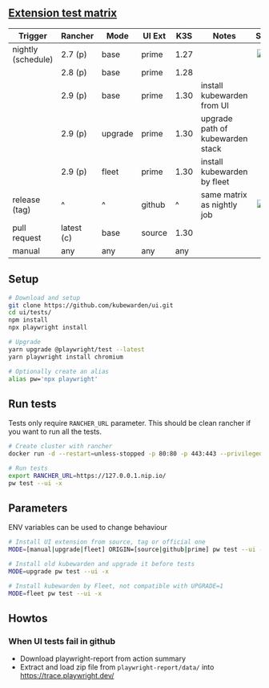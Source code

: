 ## [Extension test matrix](https://github.com/rancher/kubewarden-ui/blob/main/.github/workflows/playwright.yml)

| Trigger            	| Rancher    	| Mode    	| UI Ext 	| K3S  	| Notes                            	| Status 	|
|--------------------	|------------	|---------	|--------	|------	|----------------------------------	|:------:	|
| nightly (schedule) 	| 2.7 (p)    	| base    	| prime  	| 1.27 	|                                  	| [![E2E](https://github.com/rancher/kubewarden-ui/actions/workflows/playwright.yml/badge.svg?event=schedule)](https://github.com/rancher/kubewarden-ui/actions/workflows/playwright.yml?query=event%3Aschedule) |
|                    	| 2.8 (p)    	| base    	| prime  	| 1.28 	|                                  	|  |
|                    	| 2.9 (p)    	| base    	| prime  	| 1.30 	| install kubewarden from UI       	|  |
|                    	| 2.9 (p)    	| upgrade 	| prime  	| 1.30 	| upgrade path of kubewarden stack 	|  |
|                    	| 2.9 (p)    	| fleet   	| prime  	| 1.30 	| install kubewarden by fleet      	|  |
| release (tag)      	| ^          	| ^       	| github 	| ^    	| same matrix as nightly job       	| [![E2E](https://github.com/rancher/kubewarden-ui/actions/workflows/playwright.yml/badge.svg?event=workflow_run)](https://github.com/rancher/kubewarden-ui/actions/workflows/playwright.yml?query=event%3Aworkflow_run) |
| pull request       	| latest (c) 	| base    	| source 	| 1.30 	|                                  	|  |
| manual             	| any        	| any      	| any    	| any  	|                                  	|  |

## Setup

```bash
# Download and setup
git clone https://github.com/kubewarden/ui.git
cd ui/tests/
npm install
npx playwright install

# Upgrade
yarn upgrade @playwright/test --latest
yarn playwright install chromium

# Optionally create an alias
alias pw='npx playwright'
```

## Run tests

Tests only require `RANCHER_URL` parameter.
This should be clean rancher if you want to run all the tests.

```bash
# Create cluster with rancher
docker run -d --restart=unless-stopped -p 80:80 -p 443:443 --privileged -e CATTLE_BOOTSTRAP_PASSWORD=sa rancher/rancher:latest

# Run tests
export RANCHER_URL=https://127.0.0.1.nip.io/
pw test --ui -x
```


## Parameters

ENV variables can be used to change behaviour

```bash
# Install UI extension from source, tag or official one
MODE=[manual|upgrade|fleet] ORIGIN=[source|github|prime] pw test --ui -x

# Install old kubewarden and upgrade it before tests
MODE=upgrade pw test --ui -x

# Install kubewarden by Fleet, not compatible with UPGRADE=1
MODE=fleet pw test --ui -x
```

## Howtos

### When UI tests fail in github

- Download playwright-report from action summary
- Extract and load zip file from `playwright-report/data/` into https://trace.playwright.dev/

